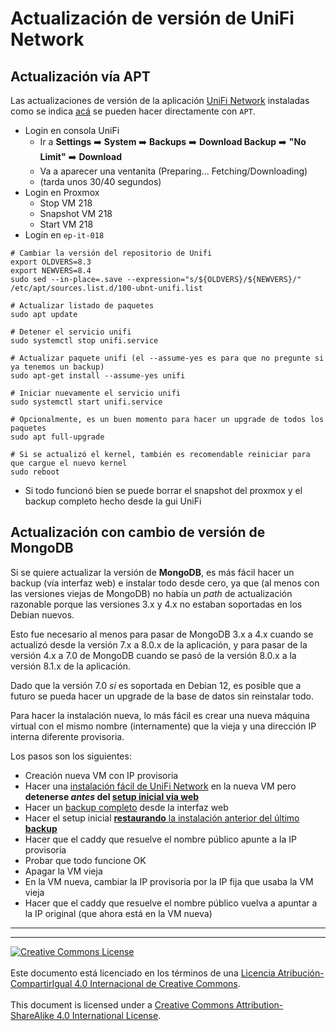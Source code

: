 # Actualización de versión de UniFi Network

## Actualización vía APT

Las actualizaciones de versión de la aplicación [UniFi
Network](UniFi_Network.md) instaladas como se indica
[acá](UniFi_Network-Instalacion.md#instalación-fácil) se pueden hacer
directamente con `APT`.

* Login en consola UniFi
  * Ir a **Settings** :arrow_right: **System** :arrow_right: **Backups**
:arrow_right: **Download Backup** :arrow_right: **"No Limit"** :arrow_right:
**Download**
  * Va a aparecer una ventanita (Preparing... Fetching/Downloading)
  * (tarda unos 30/40 segundos)
* Login en Proxmox
  * Stop VM 218
  * Snapshot VM 218
  * Start VM 218
* Login en `ep-it-018`
```
# Cambiar la versión del repositorio de Unifi
export OLDVERS=8.3
export NEWVERS=8.4
sudo sed --in-place=.save --expression="s/${OLDVERS}/${NEWVERS}/" /etc/apt/sources.list.d/100-ubnt-unifi.list

# Actualizar listado de paquetes
sudo apt update

# Detener el servicio unifi
sudo systemctl stop unifi.service

# Actualizar paquete unifi (el --assume-yes es para que no pregunte si ya tenemos un backup)
sudo apt-get install --assume-yes unifi

# Iniciar nuevamente el servicio unifi
sudo systemctl start unifi.service

# Opcionalmente, es un buen momento para hacer un upgrade de todos los paquetes
sudo apt full-upgrade

# Si se actualizó el kernel, también es recomendable reiniciar para que cargue el nuevo kernel
sudo reboot
```

* Si todo funcionó bien se puede borrar el snapshot del proxmox y el backup
completo hecho desde la gui UniFi

## Actualización con cambio de versión de MongoDB

Si se quiere actualizar la versión de **MongoDB**, es más fácil hacer un backup
(vía interfaz web) e instalar todo desde cero, ya que (al menos con las
versiones viejas de MongoDB) no había un _path_ de actualización razonable
porque las versiones 3.x y 4.x no estaban soportadas en los Debian nuevos.

Esto fue necesario al menos para pasar de MongoDB 3.x a 4.x cuando se actualizó
desde la versión 7.x a 8.0.x de la aplicación, y para pasar de la versión 4.x
a 7.0 de MongoDB cuando se pasó de la versión 8.0.x a la versión 8.1.x de la
aplicación.

Dado que la versión 7.0 _sí_ es soportada en Debian 12, es posible que a futuro
se pueda hacer un upgrade de la base de datos sin reinstalar todo.

Para hacer la instalación nueva, lo más fácil es crear una nueva máquina virtual
con el mismo nombre (internamente) que la vieja y una dirección IP interna
diferente provisoria.

Los pasos son los siguientes:
* Creación nueva VM con IP provisoria
* Hacer una [instalación fácil de UniFi
Network](UniFi_Network-Instalacion.md#instalación-fácil) en la nueva VM pero
**detenerse _antes_ del [setup inicial via
web](UniFi_Network-Instalacion.md#setup-inicial-via-web)**
* Hacer un [backup completo](UniFi_Network-Backup_completo.md) desde la interfaz
web
* Hacer el setup inicial [**restaurando** la instalación anterior del último
**backup**](UniFi_Network-Restore_inicial.md)
* Hacer que el caddy que resuelve el nombre público apunte a la IP provisoria
* Probar que todo funcione OK
* Apagar la VM vieja
* En la VM nueva, cambiar la IP provisoria por la IP fija que usaba la VM vieja
* Hacer que el caddy que resuelve el nombre público vuelva a apuntar a la IP
original (que ahora está en la VM nueva)

___
<!-- LICENSE -->
___
<a rel="licencia" href="https://creativecommons.org/licenses/by-sa/4.0/deed.es">
<img alt="Creative Commons License" style="border-width:0"
src="https://i.creativecommons.org/l/by-sa/4.0/88x31.png" /></a>
<br /><br />
Este documento está licenciado en los términos de una <a rel="licencia"
href="https://creativecommons.org/licenses/by-sa/4.0/deed.es">
Licencia Atribución-CompartirIgual 4.0 Internacional de Creative Commons</a>.
<br /><br />
This document is licensed under a <a rel="license" 
href="https://creativecommons.org/licenses/by-sa/4.0/deed.en">
Creative Commons Attribution-ShareAlike 4.0 International License</a>.
<!-- END --> 
